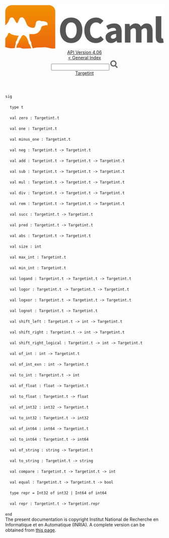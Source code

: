 <!-- ((! set title API !)) ((! set documentation !)) ((! set api !)) ((! set nobreadcrumb !)) -->
<div class="api"><header><nav class="toc brand"><a class="brand" href="https://ocaml.org/"><img src="colour-logo-gray.svg" class="svg" alt="OCaml"></a></nav><nav class="toc"><div class="toc_version"><a href="/docs" id="version-select">API Version 4.06</a></div><a href="index.html">&lt; General Index</a><div class="api_search"><input type="text" name="apisearch" id="api_search" oninput="mySearch(false);" onkeypress="this.oninput();" onclick="this.oninput();" onpaste="this.oninput();">
<img src="search_icon.svg" alt="Search" class="svg" onclick="mySearch(false)"></div>
<div id="search_results"></div><div class="toc_title"><a href="Targetint.html">Targetint</a></div><ul></ul></nav></header>
<code class="code"><span class="keyword">sig</span><br>
&nbsp;&nbsp;<span class="keyword">type</span>&nbsp;t<br>
&nbsp;&nbsp;<span class="keyword">val</span>&nbsp;zero&nbsp;:&nbsp;<span class="constructor">Targetint</span>.t<br>
&nbsp;&nbsp;<span class="keyword">val</span>&nbsp;one&nbsp;:&nbsp;<span class="constructor">Targetint</span>.t<br>
&nbsp;&nbsp;<span class="keyword">val</span>&nbsp;minus_one&nbsp;:&nbsp;<span class="constructor">Targetint</span>.t<br>
&nbsp;&nbsp;<span class="keyword">val</span>&nbsp;neg&nbsp;:&nbsp;<span class="constructor">Targetint</span>.t&nbsp;<span class="keywordsign">-&gt;</span>&nbsp;<span class="constructor">Targetint</span>.t<br>
&nbsp;&nbsp;<span class="keyword">val</span>&nbsp;add&nbsp;:&nbsp;<span class="constructor">Targetint</span>.t&nbsp;<span class="keywordsign">-&gt;</span>&nbsp;<span class="constructor">Targetint</span>.t&nbsp;<span class="keywordsign">-&gt;</span>&nbsp;<span class="constructor">Targetint</span>.t<br>
&nbsp;&nbsp;<span class="keyword">val</span>&nbsp;sub&nbsp;:&nbsp;<span class="constructor">Targetint</span>.t&nbsp;<span class="keywordsign">-&gt;</span>&nbsp;<span class="constructor">Targetint</span>.t&nbsp;<span class="keywordsign">-&gt;</span>&nbsp;<span class="constructor">Targetint</span>.t<br>
&nbsp;&nbsp;<span class="keyword">val</span>&nbsp;mul&nbsp;:&nbsp;<span class="constructor">Targetint</span>.t&nbsp;<span class="keywordsign">-&gt;</span>&nbsp;<span class="constructor">Targetint</span>.t&nbsp;<span class="keywordsign">-&gt;</span>&nbsp;<span class="constructor">Targetint</span>.t<br>
&nbsp;&nbsp;<span class="keyword">val</span>&nbsp;div&nbsp;:&nbsp;<span class="constructor">Targetint</span>.t&nbsp;<span class="keywordsign">-&gt;</span>&nbsp;<span class="constructor">Targetint</span>.t&nbsp;<span class="keywordsign">-&gt;</span>&nbsp;<span class="constructor">Targetint</span>.t<br>
&nbsp;&nbsp;<span class="keyword">val</span>&nbsp;rem&nbsp;:&nbsp;<span class="constructor">Targetint</span>.t&nbsp;<span class="keywordsign">-&gt;</span>&nbsp;<span class="constructor">Targetint</span>.t&nbsp;<span class="keywordsign">-&gt;</span>&nbsp;<span class="constructor">Targetint</span>.t<br>
&nbsp;&nbsp;<span class="keyword">val</span>&nbsp;succ&nbsp;:&nbsp;<span class="constructor">Targetint</span>.t&nbsp;<span class="keywordsign">-&gt;</span>&nbsp;<span class="constructor">Targetint</span>.t<br>
&nbsp;&nbsp;<span class="keyword">val</span>&nbsp;pred&nbsp;:&nbsp;<span class="constructor">Targetint</span>.t&nbsp;<span class="keywordsign">-&gt;</span>&nbsp;<span class="constructor">Targetint</span>.t<br>
&nbsp;&nbsp;<span class="keyword">val</span>&nbsp;abs&nbsp;:&nbsp;<span class="constructor">Targetint</span>.t&nbsp;<span class="keywordsign">-&gt;</span>&nbsp;<span class="constructor">Targetint</span>.t<br>
&nbsp;&nbsp;<span class="keyword">val</span>&nbsp;size&nbsp;:&nbsp;int<br>
&nbsp;&nbsp;<span class="keyword">val</span>&nbsp;max_int&nbsp;:&nbsp;<span class="constructor">Targetint</span>.t<br>
&nbsp;&nbsp;<span class="keyword">val</span>&nbsp;min_int&nbsp;:&nbsp;<span class="constructor">Targetint</span>.t<br>
&nbsp;&nbsp;<span class="keyword">val</span>&nbsp;logand&nbsp;:&nbsp;<span class="constructor">Targetint</span>.t&nbsp;<span class="keywordsign">-&gt;</span>&nbsp;<span class="constructor">Targetint</span>.t&nbsp;<span class="keywordsign">-&gt;</span>&nbsp;<span class="constructor">Targetint</span>.t<br>
&nbsp;&nbsp;<span class="keyword">val</span>&nbsp;logor&nbsp;:&nbsp;<span class="constructor">Targetint</span>.t&nbsp;<span class="keywordsign">-&gt;</span>&nbsp;<span class="constructor">Targetint</span>.t&nbsp;<span class="keywordsign">-&gt;</span>&nbsp;<span class="constructor">Targetint</span>.t<br>
&nbsp;&nbsp;<span class="keyword">val</span>&nbsp;logxor&nbsp;:&nbsp;<span class="constructor">Targetint</span>.t&nbsp;<span class="keywordsign">-&gt;</span>&nbsp;<span class="constructor">Targetint</span>.t&nbsp;<span class="keywordsign">-&gt;</span>&nbsp;<span class="constructor">Targetint</span>.t<br>
&nbsp;&nbsp;<span class="keyword">val</span>&nbsp;lognot&nbsp;:&nbsp;<span class="constructor">Targetint</span>.t&nbsp;<span class="keywordsign">-&gt;</span>&nbsp;<span class="constructor">Targetint</span>.t<br>
&nbsp;&nbsp;<span class="keyword">val</span>&nbsp;shift_left&nbsp;:&nbsp;<span class="constructor">Targetint</span>.t&nbsp;<span class="keywordsign">-&gt;</span>&nbsp;int&nbsp;<span class="keywordsign">-&gt;</span>&nbsp;<span class="constructor">Targetint</span>.t<br>
&nbsp;&nbsp;<span class="keyword">val</span>&nbsp;shift_right&nbsp;:&nbsp;<span class="constructor">Targetint</span>.t&nbsp;<span class="keywordsign">-&gt;</span>&nbsp;int&nbsp;<span class="keywordsign">-&gt;</span>&nbsp;<span class="constructor">Targetint</span>.t<br>
&nbsp;&nbsp;<span class="keyword">val</span>&nbsp;shift_right_logical&nbsp;:&nbsp;<span class="constructor">Targetint</span>.t&nbsp;<span class="keywordsign">-&gt;</span>&nbsp;int&nbsp;<span class="keywordsign">-&gt;</span>&nbsp;<span class="constructor">Targetint</span>.t<br>
&nbsp;&nbsp;<span class="keyword">val</span>&nbsp;of_int&nbsp;:&nbsp;int&nbsp;<span class="keywordsign">-&gt;</span>&nbsp;<span class="constructor">Targetint</span>.t<br>
&nbsp;&nbsp;<span class="keyword">val</span>&nbsp;of_int_exn&nbsp;:&nbsp;int&nbsp;<span class="keywordsign">-&gt;</span>&nbsp;<span class="constructor">Targetint</span>.t<br>
&nbsp;&nbsp;<span class="keyword">val</span>&nbsp;to_int&nbsp;:&nbsp;<span class="constructor">Targetint</span>.t&nbsp;<span class="keywordsign">-&gt;</span>&nbsp;int<br>
&nbsp;&nbsp;<span class="keyword">val</span>&nbsp;of_float&nbsp;:&nbsp;float&nbsp;<span class="keywordsign">-&gt;</span>&nbsp;<span class="constructor">Targetint</span>.t<br>
&nbsp;&nbsp;<span class="keyword">val</span>&nbsp;to_float&nbsp;:&nbsp;<span class="constructor">Targetint</span>.t&nbsp;<span class="keywordsign">-&gt;</span>&nbsp;float<br>
&nbsp;&nbsp;<span class="keyword">val</span>&nbsp;of_int32&nbsp;:&nbsp;int32&nbsp;<span class="keywordsign">-&gt;</span>&nbsp;<span class="constructor">Targetint</span>.t<br>
&nbsp;&nbsp;<span class="keyword">val</span>&nbsp;to_int32&nbsp;:&nbsp;<span class="constructor">Targetint</span>.t&nbsp;<span class="keywordsign">-&gt;</span>&nbsp;int32<br>
&nbsp;&nbsp;<span class="keyword">val</span>&nbsp;of_int64&nbsp;:&nbsp;int64&nbsp;<span class="keywordsign">-&gt;</span>&nbsp;<span class="constructor">Targetint</span>.t<br>
&nbsp;&nbsp;<span class="keyword">val</span>&nbsp;to_int64&nbsp;:&nbsp;<span class="constructor">Targetint</span>.t&nbsp;<span class="keywordsign">-&gt;</span>&nbsp;int64<br>
&nbsp;&nbsp;<span class="keyword">val</span>&nbsp;of_string&nbsp;:&nbsp;string&nbsp;<span class="keywordsign">-&gt;</span>&nbsp;<span class="constructor">Targetint</span>.t<br>
&nbsp;&nbsp;<span class="keyword">val</span>&nbsp;to_string&nbsp;:&nbsp;<span class="constructor">Targetint</span>.t&nbsp;<span class="keywordsign">-&gt;</span>&nbsp;string<br>
&nbsp;&nbsp;<span class="keyword">val</span>&nbsp;compare&nbsp;:&nbsp;<span class="constructor">Targetint</span>.t&nbsp;<span class="keywordsign">-&gt;</span>&nbsp;<span class="constructor">Targetint</span>.t&nbsp;<span class="keywordsign">-&gt;</span>&nbsp;int<br>
&nbsp;&nbsp;<span class="keyword">val</span>&nbsp;equal&nbsp;:&nbsp;<span class="constructor">Targetint</span>.t&nbsp;<span class="keywordsign">-&gt;</span>&nbsp;<span class="constructor">Targetint</span>.t&nbsp;<span class="keywordsign">-&gt;</span>&nbsp;bool<br>
&nbsp;&nbsp;<span class="keyword">type</span>&nbsp;repr&nbsp;=&nbsp;<span class="constructor">Int32</span>&nbsp;<span class="keyword">of</span>&nbsp;int32&nbsp;<span class="keywordsign">|</span>&nbsp;<span class="constructor">Int64</span>&nbsp;<span class="keyword">of</span>&nbsp;int64<br>
&nbsp;&nbsp;<span class="keyword">val</span>&nbsp;repr&nbsp;:&nbsp;<span class="constructor">Targetint</span>.t&nbsp;<span class="keywordsign">-&gt;</span>&nbsp;<span class="constructor">Targetint</span>.repr<br>
<span class="keyword">end</span></code><div class="copyright">The present documentation is copyright Institut National de Recherche en Informatique et en Automatique (INRIA). A complete version can be obtained from <a href="http://caml.inria.fr/pub/docs/manual-ocaml/">this page</a>.</div></div>